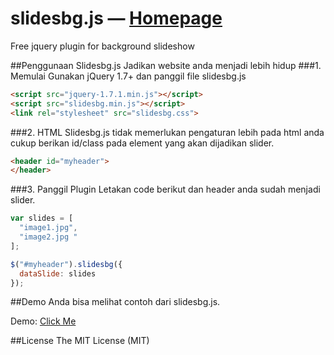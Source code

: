 # slidesbg.js &mdash; [Homepage](http://www.nauvalazhar.net/projects/slidesbg.js/)
Free jquery plugin for background slideshow


##Penggunaan Slidesbg.js
Jadikan website anda menjadi lebih hidup
###1. Memulai
Gunakan jQuery 1.7+ dan panggil file slidesbg.js
```html
<script src="jquery-1.7.1.min.js"></script>
<script src="slidesbg.min.js"></script>
<link rel="stylesheet" src="slidesbg.css">
```

###2. HTML
Slidesbg.js tidak memerlukan pengaturan lebih pada html anda
cukup berikan id/class pada element yang akan dijadikan slider.
```html
<header id="myheader">
</header>
```

###3. Panggil Plugin
Letakan code berikut dan header anda sudah menjadi slider.
```javascript
var slides = [
  "image1.jpg",
  "image2.jpg "
];

$("#myheader").slidesbg({
  dataSlide: slides
});
```

##Demo
Anda bisa melihat contoh dari slidesbg.js.

Demo: [Click Me](http://www.nauvalazhar.net/projects/slidesbg.js/#/demo/)


##License
The MIT License (MIT)

